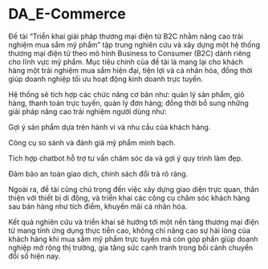 # DA_E-Commerce
Đề tài “Triển khai giải pháp thương mại điện tử B2C nhằm nâng cao trải nghiệm mua sắm mỹ phẩm” tập trung nghiên cứu và xây dựng một hệ thống thương mại điện tử theo mô hình Business to Consumer (B2C) dành riêng cho lĩnh vực mỹ phẩm. Mục tiêu chính của đề tài là mang lại cho khách hàng một trải nghiệm mua sắm hiện đại, tiện lợi và cá nhân hóa, đồng thời giúp doanh nghiệp tối ưu hoạt động kinh doanh trực tuyến.

Hệ thống sẽ tích hợp các chức năng cơ bản như: quản lý sản phẩm, giỏ hàng, thanh toán trực tuyến, quản lý đơn hàng; đồng thời bổ sung những giải pháp nâng cao trải nghiệm người dùng như:

Gợi ý sản phẩm dựa trên hành vi và nhu cầu của khách hàng.

Công cụ so sánh và đánh giá mỹ phẩm minh bạch.

Tích hợp chatbot hỗ trợ tư vấn chăm sóc da và gợi ý quy trình làm đẹp.

Đảm bảo an toàn giao dịch, chính sách đổi trả rõ ràng.

Ngoài ra, đề tài cũng chú trọng đến việc xây dựng giao diện trực quan, thân thiện với thiết bị di động, và triển khai các công cụ chăm sóc khách hàng sau bán hàng như tích điểm, khuyến mãi cá nhân hóa.

Kết quả nghiên cứu và triển khai sẽ hướng tới một nền tảng thương mại điện tử mang tính ứng dụng thực tiễn cao, không chỉ nâng cao sự hài lòng của khách hàng khi mua sắm mỹ phẩm trực tuyến mà còn góp phần giúp doanh nghiệp mở rộng thị trường, gia tăng sức cạnh tranh trong bối cảnh chuyển đổi số hiện nay.

